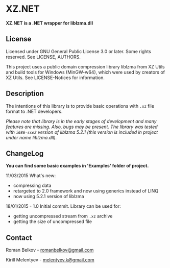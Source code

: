 # XZ.NET

**XZ.NET is a .NET wrapper for liblzma.dll**

## License ##
Licensed under GNU General Public License 3.0 or later. Some rights reserved. See LICENSE, AUTHORS.

This project uses a public domain compression library liblzma from XZ Utils and build tools for Windows (MinGW-w64), which were used by creators of XZ Utils. See LICENSE-Notices for information.

## Description ##

The intentions of this library is to provide basic operations with `.xz` file format to .NET developers. 

*Please note that library is in the early stages of development and many features are missing. Also, bugs may be present. The library was tested with `i686-sse2` version of liblzma 5.2.1 (this version is included in project under name liblzma.dll).*

## ChangeLog ##

**You can find some basic examples in 'Examples' folder of project.**

11/03/2015 
What's new:

- compressing data
- retargeted to 2.0 framework and now using generics instead of LINQ
- now using 5.2.1 version of liblzma

18/01/2015 - 1.0
Initial commit. Library can be used for: 

- getting uncompressed stream from `.xz` archive 
- getting the size of uncompressed file


## Contact ##

Roman Belkov - romanbelkov@gmail.com

Kirill Melentyev - melentyev.k@gmail.com 